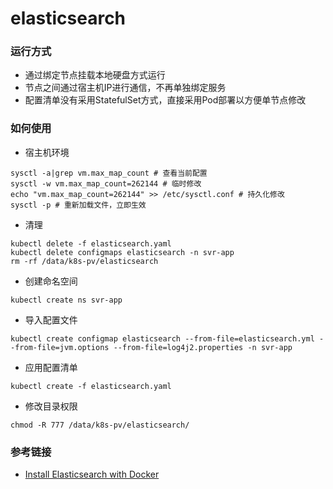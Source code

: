 # elasticsearch

### 运行方式
- 通过绑定节点挂载本地硬盘方式运行
- 节点之间通过宿主机IP进行通信，不再单独绑定服务
- 配置清单没有采用StatefulSet方式，直接采用Pod部署以方便单节点修改

### 如何使用
- 宿主机环境
```
sysctl -a|grep vm.max_map_count # 查看当前配置
sysctl -w vm.max_map_count=262144 # 临时修改
echo "vm.max_map_count=262144" >> /etc/sysctl.conf # 持久化修改
sysctl -p # 重新加载文件，立即生效
```
- 清理
```
kubectl delete -f elasticsearch.yaml
kubectl delete configmaps elasticsearch -n svr-app
rm -rf /data/k8s-pv/elasticsearch
```
- 创建命名空间
```
kubectl create ns svr-app
```
- 导入配置文件
```
kubectl create configmap elasticsearch --from-file=elasticsearch.yml --from-file=jvm.options --from-file=log4j2.properties -n svr-app
```
- 应用配置清单
```
kubectl create -f elasticsearch.yaml
```
- 修改目录权限
```
chmod -R 777 /data/k8s-pv/elasticsearch/
```

### 参考链接
- [Install Elasticsearch with Docker](https://www.elastic.co/guide/en/elasticsearch/reference/7.9/docker.html)
